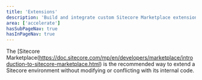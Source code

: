 ```yaml
---
title: 'Extensions'
description: 'Build and integrate custom Sitecore Marketplace extensions to expand platform functionality'
area: ['accelerate']
hasSubPageNav: true
hasInPageNav: true
---
```


The [Sitecore Marketplace(https://doc.sitecore.com/mp/en/developers/marketplace/introduction-to-sitecore-marketplace.html) is the recommended way to extend a Sitecore environment without modifying or conflicting with its internal code.

